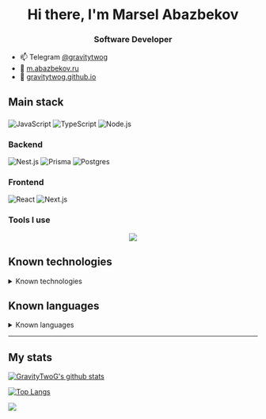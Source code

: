 <h1 align="center">Hi there, I'm <b >Marsel Abazbekov</b></h1>
<h3 align="center">Software Developer</h3>

- :mailbox: Telegram [@gravitytwog](https://t.me/gravitytwog)
- :link: [m.abazbekov.ru](https://m.abazbekov.ru)
- :link: [gravitytwog.github.io](https://gravitytwog.github.io)

## Main stack

###

![JavaScript](https://img.shields.io/badge/JavaScript-F7DF1E?style=for-the-badge&logo=javascript&logoColor=black) ![TypeScript](https://img.shields.io/badge/TypeScript-007ACC?style=for-the-badge&logo=typescript&logoColor=white) ![Node.js](https://img.shields.io/badge/Node.js-43853D?style=for-the-badge&logo=node.js&logoColor=white)

### Backend

![Nest.js](https://img.shields.io/badge/nestjs-E0234E?style=for-the-badge&logo=nestjs&logoColor=white) ![Prisma](https://img.shields.io/badge/Prisma-3982CE?style=for-the-badge&logo=Prisma&logoColor=white) ![Postgres](https://img.shields.io/badge/postgres-%23316192.svg?style=for-the-badge&logo=postgresql&logoColor=white)

### Frontend

![React](https://img.shields.io/badge/React-20232A?style=for-the-badge&logo=react&logoColor=61DAFB) ![Next.js](https://img.shields.io/badge/next.js-000000?style=for-the-badge&logo=nextdotjs&logoColor=white)

### Tools I use

<p align="center">
  <a href="https://skillicons.dev">
    <img src="https://skillicons.dev/icons?i=windows,apple,linux,vscode,vite,vercel,netlify,git,github,githubactions,npm,postman,sentry,docker,sass"/>
  </a>
</p>

## Known technologies

<details>
  <summary>Known technologies</summary>

###

![Git](https://img.shields.io/badge/GIT-E44C30?style=for-the-badge&logo=git&logoColor=white) ![LINUX](https://img.shields.io/badge/Linux-FCC624?style=for-the-badge&logo=linux&logoColor=black) ![Node.js](https://img.shields.io/badge/Node.js-43853D?style=for-the-badge&logo=node.js&logoColor=white) ![Eslint](https://img.shields.io/badge/eslint-3A33D1?style=for-the-badge&logo=eslint&logoColor=white) ![Nx](https://img.shields.io/badge/nx-143055?style=for-the-badge&logo=nx&logoColor=white) ![Docker](https://img.shields.io/badge/docker-%230db7ed.svg?style=for-the-badge&logo=docker&logoColor=white) ![Ansible](https://img.shields.io/badge/ansible-EE0000?style=for-the-badge&logo=ansible&logoColor=white) ![Nginx](https://img.shields.io/badge/nginx-%23009639.svg?style=for-the-badge&logo=nginx&logoColor=white) ![Jest](https://img.shields.io/badge/-jest-%23C21325?style=for-the-badge&logo=jest&logoColor=white) ![Testing-Library](https://img.shields.io/badge/-TestingLibrary-%23E33332?style=for-the-badge&logo=testing-library&logoColor=white)

### Backend

![Express](https://img.shields.io/badge/Express.js-404D59?style=for-the-badge) ![Nest.js](https://img.shields.io/badge/nestjs-E0234E?style=for-the-badge&logo=nestjs&logoColor=white) ![Prisma](https://img.shields.io/badge/Prisma-3982CE?style=for-the-badge&logo=Prisma&logoColor=white) ![TypeORM](https://img.shields.io/static/v1?style=for-the-badge&message=TypeORM&color=FE0803&logo=TypeORM&logoColor=FFFFFF&label=) ![Postgres](https://img.shields.io/badge/postgres-%23316192.svg?style=for-the-badge&logo=postgresql&logoColor=white) ![Redis](https://img.shields.io/badge/redis-%23DD0031.svg?style=for-the-badge&logo=redis&logoColor=white) ![Firebase](https://img.shields.io/badge/firebase-%23039BE5.svg?style=for-the-badge&logo=firebase)

### Frontend

![React](https://img.shields.io/badge/React-20232A?style=for-the-badge&logo=react&logoColor=61DAFB) ![Next.js](https://img.shields.io/badge/next.js-000000?style=for-the-badge&logo=nextdotjs&logoColor=white) ![Gatsby](https://img.shields.io/badge/Gatsby-663399?style=for-the-badge&logo=gatsby&logoColor=white) ![Electron.js](https://img.shields.io/badge/Electron-191970?style=for-the-badge&logo=Electron&logoColor=white) ![Vue.js](https://img.shields.io/badge/vuejs-%2335495e.svg?style=for-the-badge&logo=vuedotjs&logoColor=%234FC08D) ☄️ effector ![Redux](https://img.shields.io/badge/Redux-593D88?style=for-the-badge&logo=redux&logoColor=white) ![HTML](https://img.shields.io/badge/HTML-239120?style=for-the-badge&logo=html5&logoColor=white) ![CSS](https://img.shields.io/badge/CSS-239120?&style=for-the-badge&logo=css3&logoColor=white) ![Tailwind](https://img.shields.io/badge/Tailwind_CSS-38B2AC?style=for-the-badge&logo=tailwind-css&logoColor=white) ![Styled components](https://img.shields.io/badge/styled--components-DB7093?style=for-the-badge&logo=styled-components&logoColor=white) ![Stylelint](https://img.shields.io/badge/stylelint-000?style=for-the-badge&logo=stylelint&logoColor=white)

</details>

## Known languages

<details>
  <summary>Known languages</summary>

###

![JavaScript](https://img.shields.io/badge/JavaScript-F7DF1E?style=for-the-badge&logo=javascript&logoColor=black) ![TypeScript](https://img.shields.io/badge/TypeScript-007ACC?style=for-the-badge&logo=typescript&logoColor=white) - SPA, PWA applications, RESTfull applications

![Go](https://img.shields.io/badge/Go-00ADD8?style=for-the-badge&logo=go&logoColor=white) - RESTfull applications

![C](https://img.shields.io/badge/c-%2300599C.svg?style=for-the-badge&logo=c&logoColor=white) ![C++](https://img.shields.io/badge/c++-%2300599C.svg?style=for-the-badge&logo=c%2B%2B&logoColor=white) - CLI apps, algorithms and data structures, parallel programming

![Java](https://img.shields.io/badge/Java-ED8B00?style=for-the-badge&logo=openjdk&logoColor=white) - desktop applications with JavaFX, Hibernate ORM, JDBC, tcp sockets

![Python](https://img.shields.io/badge/Python-3776AB?style=for-the-badge&logo=python&logoColor=white) - numerical methods, machine learning

</details>

---

## My stats

[![GravityTwoG's github stats](https://github-readme-stats-sigma-lime.vercel.app/api?username=GravityTwoG&show_icons=true&count_private=true)](https://github.com/anuraghazra/github-readme-stats)

[![Top Langs](https://github-readme-stats-sigma-lime.vercel.app/api/top-langs/?username=GravityTwoG&hide=jupyter%20notebook,css,html&langs_count=6)](https://github.com/anuraghazra/github-readme-stats)

[![](https://visitcount.itsvg.in/api?id=gravitytwog&label=Profile%20Views&color=6&icon=5&pretty=true)](https://visitcount.itsvg.in)
